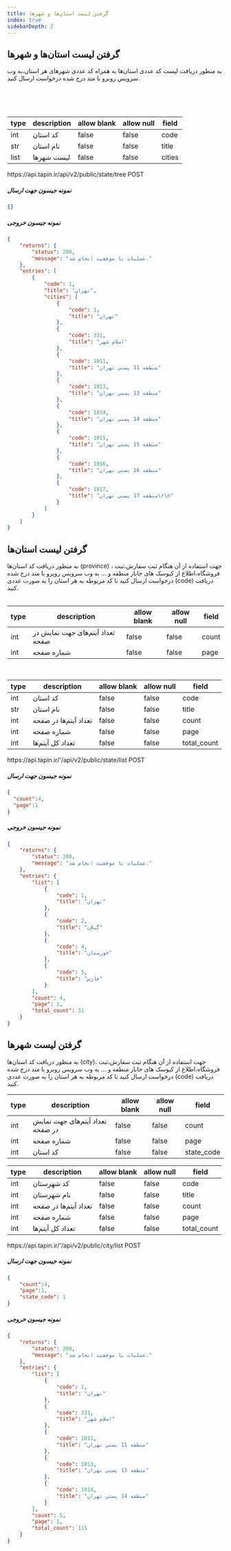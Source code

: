 ```yaml
---
title: گرفتن لیست استان‌ها و شهرها  
index: true
sidebarDepth: 2
---
```


<div class="container">
<div  class="middle">

<div class="right-section">

<h2 id="getProvinceAndCitiesList">گرفتن لیست‌ استان‌ها و شهر‌ها</h2>

 به منظور دریافت لیست کد عددی استان‌ها به همراه کد عددی شهرهای هر استان،به وب سرویس روبرو با متد درج شده درخواست ارسال کنید.
 
<br/>
<br/>
<br/>


<table>
  <thead>
    <tr>
      <th>type</th>
      <th>description</th>
      <th>allow blank</th>
      <th>allow null</th>
      <th>field</th>
    </tr>
  </thead>
  <tbody>
    <tr>
      <td>int</td>
      <td>کد استان</td>
      <td>false</td>
      <td>false</td>
      <td>code</td>
    </tr>
    <tr>
      <td>str</td>
      <td>نام استان</td>
      <td>false</td>
      <td>false</td>
      <td>title</td>
    </tr>
    <tr>
      <td>list</td>
      <td>لیست شهرها</td>
      <td>false</td>
      <td>false</td>
      <td>cities</td>
    </tr>
  </tbody>
</table>

</div>

<div class="left-section">

<div class="token">
<span style="text-align: left">https://api.tapin.ir/api/v2/public/state/tree</span>
 <span class="badge post">POST</span>
</div>

##### نمونه جیسون جهت ارسال
```json
{}
```

##### نمونه جیسون خروجی 
```json
{
    "returns": {
        "status": 200,
        "message": "عملیات با موفقیت انجام شد."
    },
    "entries": [
        {
            "code": 1,
            "title": "تهران",
            "cities": [
                {
                    "code": 1,
                    "title": "تهران"
                },
                {
                    "code": 331,
                    "title": "اسلام شهر"
                },
                {
                    "code": 1011,
                    "title": "منطقه 11 پستي تهران"
                },
                {
                    "code": 1013,
                    "title": "منطقه 13 پستي تهران"
                },
                {
                    "code": 1014,
                    "title": "منطقه 14 پستي تهران"
                },
                {
                    "code": 1015,
                    "title": "منطقه 15 پستي تهران"
                },
                {
                    "code": 1016,
                    "title": "منطقه 16 پستي تهران"
                },
                {
                    "code": 1017,
                    "title": "منطقه 17 پستي تهران\r\n"
                }
            ]
        }
    ]
}
```
<!-- closing left -->
</div> 
<!-- closing middle -->
</div>
<div class="middle">

<div class="right-section">

<h2 id="getProvinceList">گرفتن لیست استان‌ها</h2>

به منظور دریافت کد استان‌ها (province) ، جهت استفاده از آن هنگام ثبت سفارش،ثبت فروشگاه،اطلاع از کیوسک های جابار منطقه و ... به وب سرویس روبرو با متد درج شده درخواست ارسال کنید تا کد مربوطه به هر استان را به صورت عددی (code) دریافت کنید.
<br/>
<br/>
<table>
  <thead>
    <tr>
      <th>type</th>
      <th>description</th>
      <th>allow blank</th>
      <th>allow null</th>
      <th>field</th>
    </tr>
  </thead>
  <tbody>
    <tr>
      <td>int</td>
      <td>تعداد آیتم‌های جهت نمایش در صفحه</td>
      <td>false</td>
      <td>false</td>
      <td>count</td>
    </tr>
    <tr>
      <td>int</td>
      <td>شماره صفحه</td>
      <td>false</td>
      <td>false</td>
      <td>page</td>
    </tr>
  </tbody>
</table>


<br/>

<!-- ----------- -->

<table>
  <thead>
    <tr>
      <th>type</th>
      <th>description</th>
      <th>allow blank</th>
      <th>allow null</th>
      <th>field</th>
    </tr>
  </thead>
  <tbody>
    <tr>
      <td>int</td>
      <td>کد استان</td>
      <td>false</td>
      <td>false</td>
      <td>code</td>
    </tr>
    <tr>
      <td>str</td>
      <td>نام استان</td>
      <td>false</td>
      <td>false</td>
      <td>title</td>
    </tr>
    <tr>
      <td>int</td>
      <td>تعداد آیتم‌ها در صفحه </td>
      <td>false</td>
      <td>false</td>
      <td>count</td>
    </tr>
    <tr>
      <td>int</td>
      <td>شماره صفحه</td>
      <td>false</td>
      <td>false</td>
      <td>page</td>
    </tr>
    <tr>
      <td>int</td>
      <td>تعداد کل آیتم‌ها </td>
      <td>false</td>
      <td>false</td>
      <td>total_count</td>
    </tr>
  </tbody>
</table>
 
<!-- closing right section -->
</div>
<div class="left-section">

<div class="token">
<span style="text-align: left">https://api.tapin.ir/'/api/v2/public/state/list</span>
 <span class="badge post">POST</span>
</div>

##### نمونه جیسون جهت ارسال 

```json
{ 
  "count":4,
  "page":1
}
```
##### نمونه جیسون خروجی 

```json
{
    "returns": {
        "status": 200,
        "message": "عملیات با موفقیت انجام شد."
    },
    "entries": {
        "list": [
            {
                "code": 1,
                "title": "تهران"
            },
            {
                "code": 2,
                "title": "گيلان"
            },
            {
                "code": 4,
                "title": "خوزستان"
            },
            {
                "code": 5,
                "title": "فارس"
            }
        ],
        "count": 4,
        "page": 1,
        "total_count": 31
    }
}
```


<!-- closing left section -->
</div>
<!-- closing middle -->
</div>
<div class="middle">
<div class="right-section">

<h2 id="getCitiesList">گرفتن لیست شهرها</h2>

به منظور دریافت کد استان‌ها (city)، جهت استفاده از آن هنگام ثبت سفارش،ثبت فروشگاه،اطلاع از کیوسک های جابار منطقه و ... به وب سرویس روبرو با متد درج شده درخواست ارسال کنید تا کد مربوطه به هر استان را به صورت عددی (code) دریافت کنید.
<table>
  <thead>
    <tr>
      <th>type</th>
      <th>description</th>
      <th>allow blank</th>
      <th>allow null</th>
      <th>field</th>
    </tr>
  </thead>
  <tbody>
    <tr>
      <td>int</td>
      <td>تعداد آیتم‌های جهت نمایش در صفحه</td>
      <td>false</td>
      <td>false</td>
      <td>count</td>
    </tr>
    <tr>
      <td>int</td>
      <td>شماره صفحه</td>
      <td>false</td>
      <td>false</td>
      <td>page</td>
    </tr>
    <tr>
      <td>int</td>
      <td>کد استان</td>
      <td>false</td>
      <td>false</td>
      <td>state_code</td>
    </tr>
  </tbody>
</table>
<!-- ---------------------- -->
<table>
  <thead>
    <tr>
      <th>type</th>
      <th>description</th>
      <th>allow blank</th>
      <th>allow null</th>
      <th>field</th>
    </tr>
  </thead>
  <tbody>
    <tr>
      <td>int</td>
      <td>کد شهرستان</td>
      <td>false</td>
      <td>false</td>
      <td>code</td>
    </tr>
    <tr>
      <td>int</td>
      <td>نام شهرستان</td>
      <td>false</td>
      <td>false</td>
      <td>title</td>
    </tr>
    <tr>
      <td>int</td>
      <td>تعداد آیتم‌ها در صفحه</td>
      <td>false</td>
      <td>false</td>
      <td>count</td>
    </tr>
    <tr>
      <td>int</td>
      <td>شماره صفحه</td>
      <td>false</td>
      <td>false</td>
      <td>page</td>
    </tr>
    <tr>
      <td>int</td>
      <td>تعداد کل آیتم‌ها</td>
      <td>false</td>
      <td>false</td>
      <td>total_count</td>
    </tr>
  </tbody>
</table>

<!-- closing right-section -->
</div>
<div class="left-section">

<div class="token">
<span style="text-align: left">https://api.tapin.ir/'/api/v2/public/city/list</span>
 <span class="badge post">POST</span>
</div>

##### نمونه جیسون جهت ارسال 

```json
{
    "count":4,
    "page":1,
    "state_code": 1
}

```

##### نمونه جیسون خروجی 

```json
{
    "returns": {
        "status": 200,
        "message": "عملیات با موفقیت انجام شد."
    },
    "entries": {
        "list": [
            {
                "code": 1,
                "title": "تهران"
            },
            {
                "code": 331,
                "title": "اسلام شهر"
            },
            {
                "code": 1011,
                "title": "منطقه 11 پستي تهران"
            },
            {
                "code": 1013,
                "title": "منطقه 13 پستي تهران"
            },
            {
                "code": 1014,
                "title": "منطقه 14 پستي تهران"
            }
        ],
        "count": 5,
        "page": 1,
        "total_count": 115
    }
}

```

<!-- closing left section -->
</div>

<!-- closing middle -->
</div>

</div>











